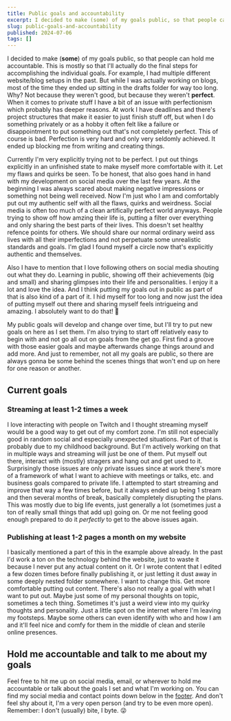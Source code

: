 ```yaml
---
title: Public goals and accountability
excerpt: I decided to make (some) of my goals public, so that people can hold me accountable. This is mostly so that I'll actually do the final steps for accomplishing the individual goals. I had multiple different website/blog setups in the past. But while I was actually working on blogs, most of the time they ended up sitting in the drafts folder for way too long. Why? Not because they weren't good, but because they weren't perfect. Currently I'm very explicitly trying not to be perfect. I put out things explicitly in an unfinished state to make myself more comfortable with it. Let my flaws and quirks be seen.
slug: public-goals-and-accountability
published: 2024-07-06
tags: []
---
```


I decided to make (**some**) of my goals public, so that people can hold me accountable. This is mostly so that I'll actually do the final steps for accomplishing the individual goals. For example, I had multiple different website/blog setups in the past. But while I was actually working on blogs, most of the time they ended up sitting in the drafts folder for way too long. Why? Not because they weren't good, but because they weren't **perfect**. When it comes to private stuff I have a bit of an issue with perfectionism which probably has deeper reasons. At work I have deadlines and there's project structures that make it easier to just finish stuff off, but when I do something privately or as a hobby it often felt like a failure or disappointment to put something out that's not completely perfect. This of course is bad. Perfection is very hard and only very seldomly achieved. It ended up blocking me from writing and creating things.

Currently I'm very explicitly trying not to be perfect. I put out things explicitly in an unfinished state to make myself more comfortable with it. Let my flaws and quirks be seen. To be honest, that also goes hand in hand with my development on social media over the last few years. At the beginning I was always scared about making negative impressions or something not being well received. Now I'm just who I am and comfortably put out my authentic self with all the flaws, quirks and weirdness. Social media is often too much of a clean artifically perfect world anyways. People trying to show off how amzing their life is, putting a filter over everything and only sharing the best parts of their lives. This doesn't set healthy refence points for others. We should share our normal ordinary weird ass lives with all their imperfections and not perpetuate some unrealistic standards and goals. I'm glad I found myself a circle now that's explicitly authentic and themselves.

Also I have to mention that I love following others on social media shouting out what they do. Learning in public, showing off their achievements (big and small) and sharing glimpses into their life and personalities. I enjoy it a lot and love the idea. And I think putting my goals out in public as part of that is also kind of a part of it. I hid myself for too long and now just the idea of putting myself out there and sharing myself feels intrigueing and amazing. I absolutely want to do that! 💚

My public goals will develop and change over time, but I'll try to put new goals on here as I set them. I'm also trying to start off relatively easy to begin with and not go all out on goals from the get go. First find a groove with those easier goals and maybe afterwards change things around and add more. And just to remember, not all my goals are public, so there are always gonna be some behind the scenes things that won't end up on here for one reason or another.

## Current goals

### Streaming at least 1-2 times a week

I love interacting with people on Twitch and I thought streaming myself would be a good way to get out of my comfort zone. I'm still not especially good in random social and especially unexpected situations. Part of that is probably due to my childhood background. But I'm actively working on that in multiple ways and streaming will just be one of them. Put myself out there, interact with (mostly) stragers and hang out and get used to it. Surprisingly those issues are only private issues since at work there's more of a framework of what I want to achieve with meetings or talks, etc. and business goals compared to private life. I attempted to start streaming and improve that way a few times before, but it always ended up being 1 stream and then several months of break, basically completely disrupting the plans. This was mostly due to big life events, just generally a lot (sometimes just a ton of really small things that add up) going on. Or me not feeling good enough prepared to do it *perfectly* to get to the above issues again.

### Publishing at least 1-2 pages a month on my website

I basically mentioned a part of this in the example above already. In the past I'd work a ton on the technology behind the website, just to waste it because I never put any actual content on it. Or I wrote content that I edited a few dozen times before finally publishing it, or just letting it dust away in some deeply nested folder somewhere. I want to change this. Get more comfortable putting out content. There's also not really a goal with what I want to put out. Maybe just some of my personal thoughts on topic, sometimes a tech thing. Sometimes it's just a weird view into my quirky thoughts and personality. Just a little spot on the internet where I'm leaving my footsteps. Maybe some others can even identify with who and how I am and it'll feel nice and comfy for them in the middle of clean and sterile online presences.

## Hold me accountable and talk to me about my goals

Feel free to hit me up on social media, email, or wherever to hold me accountable or talk about the goals I set and what I'm working on. You can find my social media and contact points down below in the [footer](#footer). And don't feel shy about it, I'm a very open person (and try to be even more open). Remember: I don't (usually) bite, I byte. 😜
